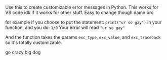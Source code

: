 Use this to create customizable error messages in Python. This works for VS code idk if it works for other stuff.
Easy to change though damn bro

for example if you choose to put the statement:
`print("ur so gay")` in your function, and you do:
`1/0`
Your error will read `"ur so gay"`

And the function takes the params `exc_type`, `exc_value`, and `exc_traceback` so it's totally customizable.

go crazy big dog
